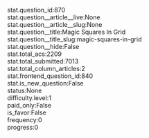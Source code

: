 stat.question_id:870  
stat.question__article__live:None  
stat.question__article__slug:None  
stat.question__title:Magic Squares In Grid  
stat.question__title_slug:magic-squares-in-grid  
stat.question__hide:False  
stat.total_acs:2209  
stat.total_submitted:7013  
stat.total_column_articles:2  
stat.frontend_question_id:840  
stat.is_new_question:False  
status:None  
difficulty.level:1  
paid_only:False  
is_favor:False  
frequency:0  
progress:0  
